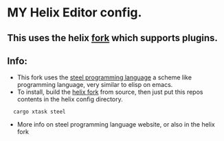 # MY Helix Editor config.

## This uses the helix [fork](https://github.com/mattwparas/helix/tree/steel-event-system) which supports plugins.

## Info:
- This fork uses the [steel programming language](https://github.com/mattwparas/steel) a scheme like programming language, very similar to elisp on emacs.
- To install, build the [helix fork](https://github.com/mattwparas/helix/tree/steel-event-system) from source, then just put this repos contents in the helix config directory.
```
  cargo xtask steel
```
- More info on steel programming language website, or also in the helix fork

